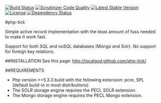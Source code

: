 [![Build Status](https://secure.travis-ci.org/localgod/php-tick.png?branch=master)](http://travis-ci.org/localgod/php-tick)
[![Scrutinizer Code Quality](https://scrutinizer-ci.com/g/localgod/php-tick/badges/quality-score.png?b=master)](https://scrutinizer-ci.com/g/localgod/php-tick/?branch=master)
[![Latest Stable Version](https://poser.pugx.org/localgod/php-tick/v/stable.svg)](https://packagist.org/packages/localgod/php-tick) 
[![License](https://poser.pugx.org/localgod/php-tick/license.svg)](https://packagist.org/packages/localgod/php-tick)
[![Dependency Status](https://www.versioneye.com/user/projects/554c77135d47f2fcb80001d1/badge.svg?style=flat)](https://www.versioneye.com/user/projects/554c77135d47f2fcb80001d1)

#php-tick

Simple active record implementation with the least amount of fuss needed to make it work fast.

Support for both SQL and noSQL databases (Mongo and Solr).
No support for foreign key relations.

##INSTALLATION
See this page: http://localgod.github.com/php-tick/

##REQUIREMENTS

  * Php version >=5.3.3 build with the following extension: pcre, SPL (default build-in in most distributions)
  * The SOLR storage engine requires the PECL SOLR extension.
  * The Mongo storage engine requires the PECL Mongo extension.
